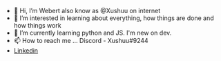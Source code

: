 - 👋 Hi, I’m Webert also know as @Xushuu on internet 
- 👀 I’m interested in learning about everything, how things are done and how things work 
- 🌱 I’m currently learning python and JS. I'm new on dev.
- 📫 How to reach me ... Discord - Xushuu#9244
- [Linkedin](https://www.linkedin.com/in/webert-melo-1069061b0/)

<!---
Xushuu/Xushuu is a ✨ special ✨ repository because its `README.md` (this file) appears on your GitHub profile.
You can click the Preview link to take a look at your changes.
--->
